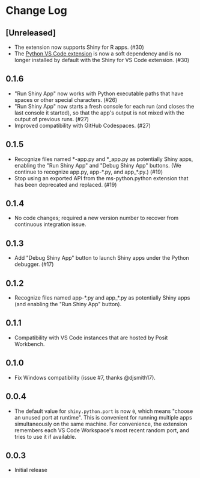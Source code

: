 # Change Log

## [Unreleased]

- The extension now supports Shiny for R apps. (#30)
- The [Python VS Code extension](https://marketplace.visualstudio.com/items?itemName=ms-python.python) is now a soft dependency and is no longer installed by default with the Shiny for VS Code extension. (#30)

## 0.1.6

- "Run Shiny App" now works with Python executable paths that have spaces or other special characters. (#26)
- "Run Shiny App" now starts a fresh console for each run (and closes the last console it started), so that the app's output is not mixed with the output of previous runs. (#27)
- Improved compatibility with GitHub Codespaces. (#27)

## 0.1.5

- Recognize files named \*-app.py and \*\_app.py as potentially Shiny apps, enabling the "Run Shiny App" and "Debug Shiny App" buttons. (We continue to recognize app.py, app-\*.py, and app\_\*.py.) (#19)
- Stop using an exported API from the ms-python.python extension that has been deprecated and replaced. (#19)

## 0.1.4

- No code changes; required a new version number to recover from continuous integration issue.

## 0.1.3

- Add "Debug Shiny App" button to launch Shiny apps under the Python debugger. (#17)

## 0.1.2

- Recognize files named app-\*.py and app\_\*.py as potentially Shiny apps (and enabling the "Run Shiny App" button).

## 0.1.1

- Compatibility with VS Code instances that are hosted by Posit Workbench.

## 0.1.0

- Fix Windows compatibility (issue #7, thanks @djsmith17).

## 0.0.4

- The default value for `shiny.python.port` is now `0`, which means "choose an unused port at runtime". This is convenient for running multiple apps simultaneously on the same machine. For convenience, the extension remembers each VS Code Workspace's most recent random port, and tries to use it if available.

## 0.0.3

- Initial release
